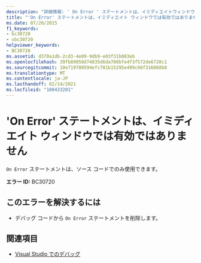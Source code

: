 ```yaml
---
description: "詳細情報: ' On Error ' ステートメントは、イミディエイトウィンドウでは有効ではありません"
title: "'On Error' ステートメントは、イミディエイト ウィンドウでは有効ではありません"
ms.date: 07/20/2015
f1_keywords:
- bc30720
- vbc30720
helpviewer_keywords:
- BC30720
ms.assetid: d370a1db-2cd3-4e09-9db9-e03f31b083eb
ms.openlocfilehash: 39fb89050d74835d6da708bfe4f3f572de6728c1
ms.sourcegitcommit: 10e719780594efc781b15295e499c66f316068b8
ms.translationtype: MT
ms.contentlocale: ja-JP
ms.lasthandoff: 02/14/2021
ms.locfileid: "100433201"
---
```

# <a name="on-error-statements-are-not-valid-in-the-immediate-window"></a>'On Error' ステートメントは、イミディエイト ウィンドウでは有効ではありません

`On Error` ステートメントは、ソース コードでのみ使用できます。  
  
 **エラー ID:** BC30720  
  
## <a name="to-correct-this-error"></a>このエラーを解決するには  
  
- デバッグ コードから `On Error` ステートメントを削除します。  
  
## <a name="see-also"></a>関連項目

- [Visual Studio でのデバッグ](/visualstudio/debugger/debugger-feature-tour)
